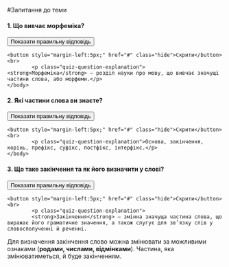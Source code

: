 #Запитання до теми


<body>
    <h4 class="question">1. Що вивчає морфеміка?</h4>
    <body>
    <button style="margin-right:5px;" href="#" class="show">Показати правильну відповідь</button>
    
    <button style="margin-left:5px;" href="#" class="hide">Скрити</button>
    <br>
            <p class="quiz-question-explanation"><strong>Морфемiка</strong> — роздiл науки про мову, що вивчає значущi частини слова, або морфеми.</p>
    </body>
</body>


<body>
    <h4 class="question">2.	Які частини слова ви знаєте?</h4>
    <body>
    <button style="margin-right:5px;" href="#" class="show">Показати правильну відповідь</button>
    
    <button style="margin-left:5px;" href="#" class="hide">Скрити</button>
    <br>
            <p class="quiz-question-explanation">Основа, закінчення, корінь, префікс, суфікс, постфікс, інтерфікс.</p>
    </body>
</body>


<body>
    <h4 class="question">3.	Що таке закінчення та як його визначити у слові?</h4>
    <body>
    <button style="margin-right:5px;" href="#" class="show">Показати правильну відповідь</button>
    
    <button style="margin-left:5px;" href="#" class="hide">Скрити</button>
    <br>
            <p class="quiz-question-explanation">
            <strong>Закiнчення</strong> — змiнна значуща частина слова, що виражає його граматичне значення, а також слугує для зв’язку слiв у словосполученнi й реченнi.
 Для визначення закінчення слово можна змінювати за можливими ознаками (<b>родами, числами, відмінками</b>). Частина, яка змінюватиметься, й буде закінченням.
</p>
    </body>
</body>